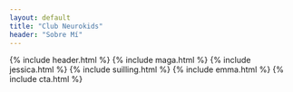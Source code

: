 ```yaml
---
layout: default
title: "Club Neurokids"
header: "Sobre Mí"
---
```


{% include header.html %}
{% include maga.html %}
{% include jessica.html %}
{% include suilling.html %}
{% include emma.html %}
{% include cta.html %}